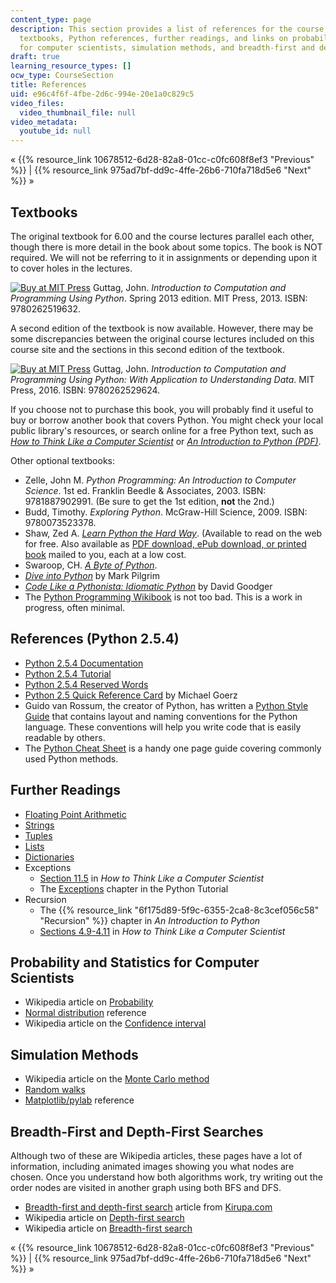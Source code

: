 ```yaml
---
content_type: page
description: This section provides a list of references for the course, including
  textbooks, Python references, further readings, and links on probability and statistics
  for computer scientists, simulation methods, and breadth-first and depth-first searches.
draft: true
learning_resource_types: []
ocw_type: CourseSection
title: References
uid: e96c4f6f-4fbe-2d6c-994e-20e1a0c829c5
video_files:
  video_thumbnail_file: null
video_metadata:
  youtube_id: null
---
```

« {{% resource_link 10678512-6d28-82a8-01cc-c0fc608f8ef3 "Previous" %}} | {{% resource_link 975ad7bf-dd9c-4ffe-26b6-710fa718d5e6 "Next" %}} »

Textbooks
---------

The original textbook for 6.00 and the course lectures parallel each other, though there is more detail in the book about some topics. The book is NOT required. We will not be referring to it in assignments or depending upon it to cover holes in the lectures.

[![Buy at MIT Press](/images/mp_logo.gif)](https://mitpress.mit.edu/9780262519632) Guttag, John. _Introduction to Computation and Programming Using Python_. Spring 2013 edition. MIT Press, 2013. ISBN: 9780262519632.

A second edition of the textbook is now available. However, there may be some discrepancies between the original course lectures included on this course site and the sections in this second edition of the textbook.

[![Buy at MIT Press](/images/mp_logo.gif)](https://mitpress.mit.edu/9780262529624) Guttag, John. _Introduction to Computation and Programming Using Python: With Application to Understanding Data_. MIT Press, 2016. ISBN: 9780262529624.

If you choose not to purchase this book, you will probably find it useful to buy or borrow another book that covers Python. You might check your local public library's resources, or search online for a free Python text, such as [_How to Think Like a Computer Scientist_](http://www.greenteapress.com/thinkpython/html/index.html) or [_An Introduction to Python (PDF)_](http://tdc-www.harvard.edu/Python.pdf).

Other optional textbooks:

*   Zelle, John M. _Python Programming: An Introduction to Computer Science_. 1st ed. Franklin Beedle & Associates, 2003. ISBN: 9781887902991. (Be sure to get the 1st edition, **not** the 2nd.)
*   Budd, Timothy. _Exploring Python_. McGraw-Hill Science, 2009. ISBN: 9780073523378.
*   Shaw, Zed A. [_Learn Python the Hard Way_](http://learnpythonthehardway.org/book/). (Available to read on the web for free. Also available as [PDF download, ePub download, or printed book](http://learnpythonthehardway.org/) mailed to you, each at a low cost.
*   Swaroop, CH. [_A Byte of Python_](http://www.ibiblio.org/swaroopch/byteofpython/read/).
*   [_Dive into Python_](https://www.amazon.com/Dive-into-Python-Mark-Pilgrim/dp/1430224150) by Mark Pilgrim
*   [_Code Like a Pythonista: Idiomatic Python_](https://web.archive.org/web/20180129225229/http://python.net/~goodger/projects/pycon/2007/idiomatic/handout.html) by David Goodger
*   The [Python Programming Wikibook](http://en.wikibooks.org/wiki/Python_Programming) is not too bad. This is a work in progress, often minimal.

References (Python 2.5.4)
-------------------------

*   [Python 2.5.4 Documentation](http://www.python.org/doc/2.5.4/)
*   [Python 2.5.4 Tutorial](https://docs.python.org/release/2.5.4/tut/tut.html)
*   [Python 2.5.4 Reserved Words](https://docs.python.org/2.5/ref/keywords.html)
*   [Python 2.5 Quick Reference Card](http://michaelgoerz.net/refcards/#python25) by Michael Goerz
*   Guido van Rossum, the creator of Python, has written a [Python Style Guide](http://www.python.org/dev/peps/pep-0008/) that contains layout and naming conventions for the Python language. These conventions will help you write code that is easily readable by others.
*   The [Python Cheat Sheet](http://www.addedbytes.com/cheat-sheets/python-cheat-sheet/) is a handy one page guide covering commonly used Python methods.

Further Readings
----------------

*   [Floating Point Arithmetic](http://docs.python.org/tutorial/floatingpoint.html#tut-fp-issues)
*   [Strings](http://docs.python.org/library/string.html)
*   [Tuples](http://docs.python.org/tutorial/datastructures.html#tut-tuples)
*   [Lists](http://docs.python.org/tutorial/datastructures.html#more-on-lists)
*   [Dictionaries](http://docs.python.org/tutorial/datastructures.html#dictionaries)
*   Exceptions
    *   [Section 11.5](http://www.greenteapress.com/thinkpython/thinkCSpy/html/chap11.html) in _How to Think Like a Computer Scientist_
    *   The [Exceptions](http://docs.python.org/release/2.5.4/tut/node10.html) chapter in the Python Tutorial
*   Recursion
    *   The {{% resource_link "6f175d89-5f9c-6355-2ca8-8c3cef056c58" "Recursion" %}} chapter in _An Introduction to Python_
    *   [Sections 4.9-4.11](http://www.greenteapress.com/thinkpython/thinkCSpy/html/chap04.html) in _How to Think Like a Computer Scientist_

Probability and Statistics for Computer Scientists
--------------------------------------------------

*   Wikipedia article on [Probability](http://en.wikipedia.org/wiki/Probability)
*   [Normal distribution](http://www-stat.stanford.edu/~naras/jsm/NormalDensity/NormalDensity.html) reference
*   Wikipedia article on the [Confidence interval](http://en.wikipedia.org/wiki/Confidence_interval)

Simulation Methods
------------------

*   Wikipedia article on the [Monte Carlo method](http://en.wikipedia.org/wiki/Monte_Carlo_method)
*   [Random walks](http://www.chem.uoa.gr/applets/AppletSailor/Appl_Sailor2.html)
*   [Matplotlib/pylab](http://matplotlib.sourceforge.net/) reference

Breadth-First and Depth-First Searches
--------------------------------------

Although two of these are Wikipedia articles, these pages have a lot of information, including animated images showing you what nodes are chosen. Once you understand how both algorithms work, try writing out the order nodes are visited in another graph using both BFS and DFS.

*   [Breadth-first and depth-first search](http://www.kirupa.com/developer/actionscript/depth_breadth_search.htm) article from [Kirupa.com](http://www.kirupa.com/)
*   Wikipedia article on [Depth-first search](http://en.wikipedia.org/wiki/Depth-first_search)
*   Wikipedia article on [Breadth-first search](http://en.wikipedia.org/wiki/Breadth-first_search)

« {{% resource_link 10678512-6d28-82a8-01cc-c0fc608f8ef3 "Previous" %}} | {{% resource_link 975ad7bf-dd9c-4ffe-26b6-710fa718d5e6 "Next" %}} »